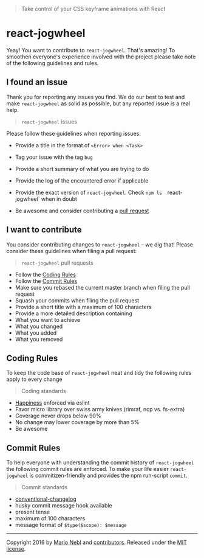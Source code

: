 > Take control of your CSS keyframe animations with React

# react-jogwheel

Yeay! You want to contribute to `react-jogwheel`. That's amazing!
To smoothen everyone's experience involved with the project please
 take note of the following guidelines and rules.

## I found an issue

Thank you for reporting any issues you find.
We do our best to test and make `react-jogwheel` as solid as possible,
but any reported issue is a real help.

> `react-jogwheel` issues

Please follow these guidelines when reporting issues:

*   Provide a title in the format of `<Error> when <Task>`

*   Tag your issue with the tag `bug`

*   Provide a short summary of what you are trying to do

*   Provide the log of the encountered error if applicable

*   Provide the exact version of `react-jogwheel`.
Check `npm ls  `react-jogwheel` when in doubt

*   Be awesome and consider contributing a [pull request](#want-to-contribute)

## I want to contribute

You consider contributing changes to `react-jogwheel` – we dig that!
Please consider these guidelines when filing a pull request:

> `react-jogwheel` pull requests

*   Follow the [Coding Rules](#coding-rules)
*   Follow the [Commit Rules](#commit-rules)
*   Make sure you rebased the current master branch when filing the pull request
*   Squash your commits when filing the pull request
*   Provide a short title with a maximum of 100 characters
*   Provide a more detailed description containing
*   What you want to achieve
*   What you changed
*   What you added
*   What you removed

## Coding Rules

To keep the code base of `react-jogwheel` neat and tidy
the following rules apply to every change

> Coding standards

*   [Happiness](/sindresorhus/xo) enforced via eslint
*   Favor micro library over swiss army knives (rimraf, ncp vs. fs-extra)
*   Coverage never drops below 90%
*   No change may lower coverage by more than 5%
*   Be awesome

## Commit Rules

To help everyone with understanding the commit history
of `react-jogwheel` the following commit rules are enforced.
To make your life easier `react-jogwheel` is commitizen-friendly
 and provides the npm run-script `commit`.

> Commit standards

*   [conventional-changelog](/commitizen/cz-conventional-changelog)
*   husky commit message hook available
*   present tense
*   maximum of 100 characters
*   message format of `$type($scope): $message`

---

Copyright 2016 by [Mario Nebl](https://github.com/marionebl)
and [contributors](./graphs/contributors).
Released under the [MIT license]('./license.md').
